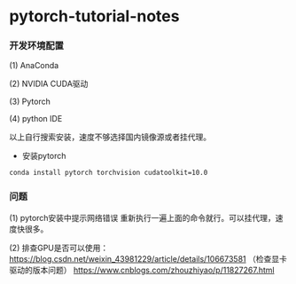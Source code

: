 # pytorch-tutorial-notes

### 开发环境配置

(1) AnaConda

(2) NVIDIA CUDA驱动

(3) Pytorch

(4) python IDE

以上自行搜索安装，速度不够选择国内镜像源或者挂代理。


- 安装pytorch

`conda install pytorch torchvision cudatoolkit=10.0`

### 问题

(1) pytorch安装中提示网络错误
重新执行一遍上面的命令就行。可以挂代理，速度快很多。

(2) 排查GPU是否可以使用：
https://blog.csdn.net/weixin_43981229/article/details/106673581 （检查显卡驱动的版本问题）
https://www.cnblogs.com/zhouzhiyao/p/11827267.html 
